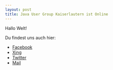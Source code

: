 ```yaml
---
layout: post
title: Java User Group Kaiserlautern ist Online
---
```


Hallo Welt!

Du findest uns auch hier:

* [Facebook](https://www.facebook.com/jugKaiserslautern)
* [Xing](https://www.xing.com/m/OWar6pG8mlvxuS74meTMAB)
* [Twitter](https://twitter.com/JUG_KL)
* [Mail](mailto://jug.kaiserslautern@gmail.com)

<!---more--->
